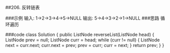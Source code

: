 ##206. 反转链表

###示例
    输入: 1->2->3->4->5->NULL
    输出: 5->4->3->2->1->NULL
###思路
    循环遍历

###code
    class Solution {
        public ListNode reverseList(ListNode head) {
             ListNode prev = null;
            ListNode curr = head;
            while (curr != null) {
                ListNode next = curr.next;
                curr.next = prev;
                prev = curr;
                curr = next;
            }
            return prev;
        }
    }